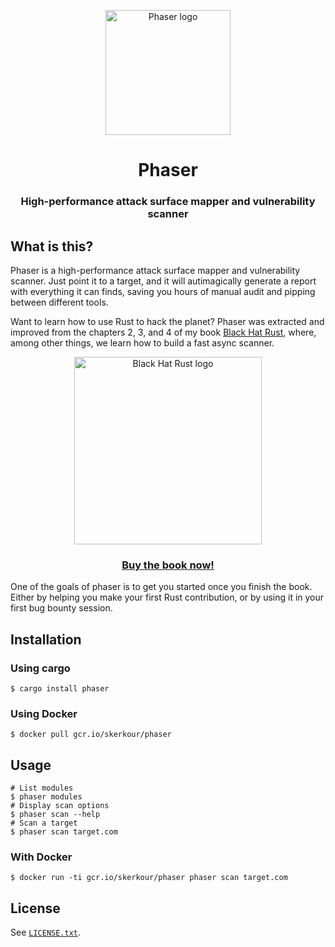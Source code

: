 <p align="center">
  <img alt="Phaser logo" src="https://kerkour.com/imgs/phaser.svg" height="200" />
  <h1 align="center">Phaser</h1>
  <h3 align="center">High-performance attack surface mapper and vulnerability scanner</h3>
</p>



## What is this?

Phaser is a high-performance attack surface mapper and vulnerability scanner. Just point it to a target, and it will autimagically generate a report with everything it can finds, saving you hours of manual audit and pipping between different tools.


<!-- TODO: image architecture -->


Want to learn how to use Rust to hack the planet? Phaser was extracted and improved from the chapters 2, 3, and 4 of my book [Black Hat Rust](https://academy.kerkour.com/black-hat-rust?coupon=PHASER), where, among other things, we learn how to build a fast async scanner.

<div align="center">
  <a href="https://academy.kerkour.com/black-hat-rust?coupon=GITHUB" target="_blank" rel="noopener">
    <img alt="Black Hat Rust logo" src="https://kerkour.com/imgs/black_hat_rust_cover.svg" height="300" />
  </a>

  <h3>
    <a href="https://academy.kerkour.com/black-hat-rust?coupon=PHASER">Buy the book now!</a>
  </h3>
</div>

One of the goals of phaser is to get you started once you finish the book. Either by helping you make your first Rust contribution, or by using it in your first bug bounty session.


## Installation

### Using cargo

```shell
$ cargo install phaser
```


### Using Docker

```shel
$ docker pull gcr.io/skerkour/phaser
```


## Usage

```shell
# List modules
$ phaser modules
# Display scan options
$ phaser scan --help
# Scan a target
$ phaser scan target.com
```


### With Docker

```shell
$ docker run -ti gcr.io/skerkour/phaser phaser scan target.com
```

## License

See [`LICENSE.txt`](./LICENSE.txt).
